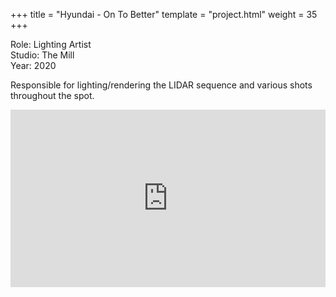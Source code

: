 +++
title = "Hyundai - On To Better"
template = "project.html"
weight = 35
+++

Role: Lighting Artist  
Studio: The Mill  
Year: 2020  

Responsible for lighting/rendering the LIDAR sequence and various shots throughout the spot.

<div style="padding:56.25% 0 0 0;position:relative;"><iframe src="https://player.vimeo.com/video/994772548?h=4b3f5f9160&amp;badge=0&amp;autopause=0&amp;player_id=0&amp;app_id=58479" frameborder="0" allow="autoplay; fullscreen; picture-in-picture; clipboard-write" style="position:absolute;top:0;left:0;width:100%;height:100%;" title="hyundai_better"></iframe></div><script src="https://player.vimeo.com/api/player.js"></script>
